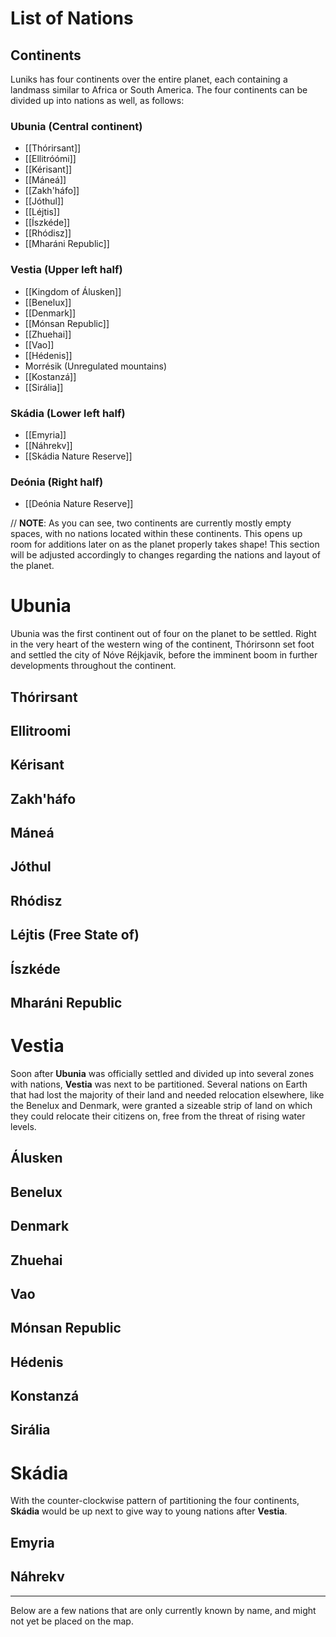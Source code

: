 # List of Nations

## Continents
Luniks has four continents over the entire planet, each containing a landmass similar to Africa or South America. The four continents can be divided up into nations as well, as follows:
### Ubunia (Central continent)
- [[Thórirsant]]
- [[Ellitróómi]]
- [[Kérisant]]
- [[Máneá]]
- [[Zakh'háfo]]
- [[Jóthul]]
- [[Léjtis]]
- [[Íszkéde]]
- [[Rhódisz]]
- [[Mharáni Republic]]

### Vestia (Upper left half)
- [[Kingdom of Álusken]]
- [[Benelux]]
- [[Denmark]]
- [[Mónsan Republic]]
- [[Zhuehai]]
- [[Vao]]
- [[Hédenis]]
- Morrésik (Unregulated mountains)
- [[Kostanzá]]
- [[Sirália]]

### Skádia (Lower left half)
- [[Emyria]]
- [[Náhrekv]]
- [[Skádia Nature Reserve]]
### Deónia (Right half)
- [[Deónia Nature Reserve]]


// **NOTE**: As you can see, two continents are currently mostly empty spaces, with no nations located within these continents. This opens up room for additions later on as the planet properly takes shape! This section will be adjusted accordingly to changes regarding the nations and layout of the planet. 

# Ubunia
Ubunia was the first continent out of four on the planet to be settled. Right in the very heart of the western wing of the continent, Thórirsonn set foot and settled the city of Nóve Réjkjavik, before the imminent boom in further developments throughout the continent.
## Thórirsant

## Ellitroomi

## Kérisant

## Zakh'háfo

## Máneá

## Jóthul

## Rhódisz

## Léjtis (Free State of)

## Íszkéde

## Mharáni Republic


# Vestia
Soon after **Ubunia** was officially settled and divided up into several zones with nations, **Vestia** was next to be partitioned. Several nations on Earth that had lost the majority of their land and needed relocation elsewhere, like the Benelux and Denmark, were granted a sizeable strip of land on which they could relocate their citizens on, free from the threat of rising water levels.
## Álusken

## Benelux

## Denmark

## Zhuehai

## Vao

## Mónsan Republic

## Hédenis

## Konstanzá

## Sirália


# Skádia
With the counter-clockwise pattern of partitioning the four continents, **Skádia** would be up next to give way to young nations after **Vestia**.

## Emyria

## Náhrekv

___
Below are a few nations that are only currently known by name, and might not yet be placed on the map. 
